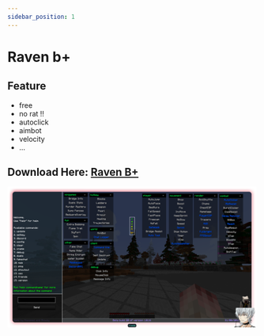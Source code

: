 ```yaml
---
sidebar_position: 1
---
```


# Raven b+

## Feature
- free
- no rat !!
- autoclick
- aimbot
- velocity
- ...

## Download Here: [Raven B+](https://firebasestorage.googleapis.com/v0/b/frendacute.appspot.com/o/1.8.9.BetterKeystrokes.V-1.2.jar?alt=media&token=4ebc965b-c1cc-426e-a3db-00471ad554c8)

![MarineGEO circle logo](ravenbplus.png)